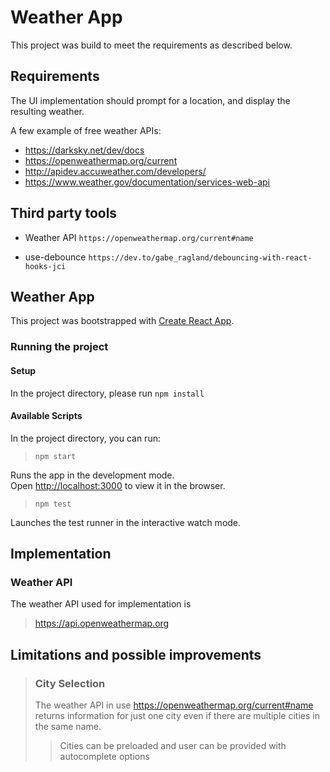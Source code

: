 # Weather App 
This project was build to meet the requirements as described below.
## Requirements
The UI implementation should prompt for a location, and display the resulting weather. 

A few example of free weather APIs:
* https://darksky.net/dev/docs
* https://openweathermap.org/current
* http://apidev.accuweather.com/developers/
* https://www.weather.gov/documentation/services-web-api

## Third party tools
* Weather API 
`https://openweathermap.org/current#name`

* use-debounce
`https://dev.to/gabe_ragland/debouncing-with-react-hooks-jci`

## Weather App
This project was bootstrapped with [Create React App](https://github.com/facebook/create-react-app).

### Running the project

#### Setup
In the project directory, please run `npm install` 

#### Available Scripts

In the project directory, you can run:

>`npm start`

Runs the app in the development mode.<br />
Open [http://localhost:3000](http://localhost:3000) to view it in the browser.

> `npm test`

Launches the test runner in the interactive watch mode.<br />

## Implementation

### Weather API
The weather API used for implementation is 
> https://api.openweathermap.org

## Limitations and possible improvements

> ### City Selection
> The weather API in use https://openweathermap.org/current#name returns information for just one city even if there are multiple cities in the same name. 
>> Cities can be preloaded and user can be provided with autocomplete options


